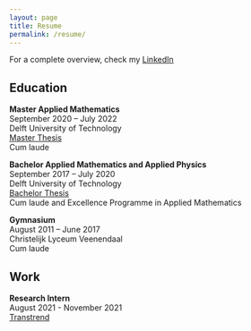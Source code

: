 ```yaml
---
layout: page
title: Resume
permalink: /resume/
---
```

For a complete overview, check my [LinkedIn](https://www.linkedin.com/in/jasper-rou/)

## Education
**Master Applied Mathematics** \
September 2020 – July 2022 \
Delft University of Technology\
[Master Thesis](https://repository.tudelft.nl/islandora/object/uuid%3A168411df-e00d-4ad2-9dee-0571cf226e18?collection=education) \
Cum laude

**Bachelor Applied Mathematics and Applied Physics** \
September 2017 – July 2020 \
Delft University of Technology \
[Bachelor Thesis](https://repository.tudelft.nl/islandora/object/uuid%3A95b09b8a-d298-4a13-8543-aad8da3835fa?collection=education) \
Cum laude and Excellence Programme in Applied Mathematics

**Gymnasium** \
August 2011 – June 2017 \
Christelijk Lyceum Veenendaal \
Cum laude

## Work
**Research Intern** \
August 2021 - November 2021 \
[Transtrend](https://www.transtrend.com/en/)
